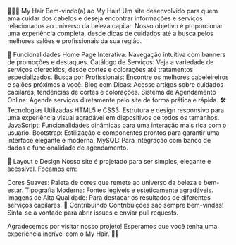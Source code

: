 💇‍♀️✨ My Hair
Bem-vindo(a) ao My Hair! Um site desenvolvido para quem ama cuidar dos cabelos e deseja encontrar informações e serviços relacionados ao universo da beleza capilar. Nosso objetivo é proporcionar uma experiência completa, desde dicas de cuidados até a busca pelos melhores salões e profissionais da sua região.

🌟 Funcionalidades
Home Page Interativa: Navegação intuitiva com banners de promoções e destaques.
Catálogo de Serviços: Veja a variedade de serviços oferecidos, desde cortes e colorações até tratamentos especializados.
Busca por Profissionais: Encontre os melhores cabeleireiros e salões próximos a você.
Blog com Dicas: Acesse artigos sobre cuidados capilares, tendências de cortes e colorações.
Sistema de Agendamento Online: Agende serviços diretamente pelo site de forma prática e rápida.
🛠️ Tecnologias Utilizadas
HTML5 e CSS3: Estrutura e design responsivo para uma experiência visual agradável em dispositivos de todos os tamanhos.
JavaScript: Funcionalidades dinâmicas para uma interação mais rica com o usuário.
Bootstrap: Estilização e componentes prontos para garantir uma interface elegante e moderna.
MySQL: Para integração com banco de dados e funcionalidade de agendamento.

🎨 Layout e Design
Nosso site é projetado para ser simples, elegante e acessível. Focamos em:

Cores Suaves: Paleta de cores que remete ao universo da beleza e bem-estar.
Tipografia Moderna: Fontes legíveis e esteticamente agradáveis.
Imagens de Alta Qualidade: Para destacar os resultados de diferentes serviços capilares.
🤝 Contribuindo
Contribuições são sempre bem-vindas! Sinta-se à vontade para abrir issues e enviar pull requests.

Agradecemos por visitar nosso projeto! Esperamos que você tenha uma experiência incrível com o My Hair. 💖✨

